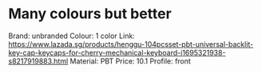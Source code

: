 # Many colours but better

Brand: unbranded
Colour: 1 color
Link: https://www.lazada.sg/products/henggu-104pcsset-pbt-universal-backlit-key-cap-keycaps-for-cherry-mechanical-keyboard-i1695321938-s8217919883.html
Material: PBT
Price: 10.1
Profile: front